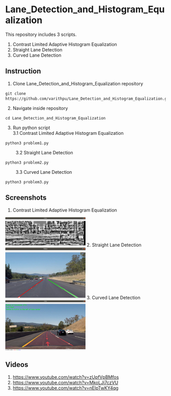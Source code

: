 # Lane_Detection_and_Histogram_Equalization
This repository includes 3 scripts.
1. Contrast Limited Adaptive Histogram Equalization
2. Straight Lane Detection
3. Curved Lane Detection
## Instruction
1. Clone Lane_Detection_and_Histogram_Equalization repository 
```
git clone https://github.com/varithpu/Lane_Detection_and_Histogram_Equalization.git
```
2. Navigate inside repository
```
cd Lane_Detection_and_Histogram_Equalization
```
3. Run python script \
3.1 Contrast Limited Adaptive Histogram Equalization
```
python3 problem1.py
```
&ensp; &ensp; &ensp; 3.2 Straight Lane Detection
```
python3 problem2.py
```
&ensp; &ensp; &ensp; 3.3 Curved Lane Detection
```
python3 problem3.py
```
## Screenshots
1. Contrast Limited Adaptive Histogram Equalization
<img src="https://github.com/varithpu/Lane_Detection_and_Histogram_Equalization/blob/master/pics/pic1.png" width=50% height=50%>
2. Straight Lane Detection
<img src="https://github.com/varithpu/Lane_Detection_and_Histogram_Equalization/blob/master/pics/pic2.png" width=50% height=50%>
3. Curved Lane Detection
<img src="https://github.com/varithpu/Lane_Detection_and_Histogram_Equalization/blob/master/pics/pic3.png" width=50% height=50%>

## Videos
1. https://www.youtube.com/watch?v=zUpfVpBMfos 
2. https://www.youtube.com/watch?v=MkoLJi7czVU 
3. https://www.youtube.com/watch?v=nElpTwKY4qg 


